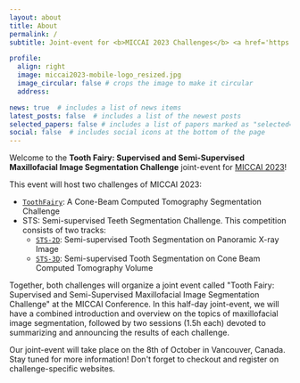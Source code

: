 ```yaml
---
layout: about
title: About
permalink: /
subtitle: Joint-event for <b>MICCAI 2023 Challenges</b> <a href='https://toothfairychallenge.eu'>ToothFairy - A Cone-Beam Computed Tomography Segmentation Challenge</a> & Semi-supervised Teeth Segmentation Challenges (<a href='https://tianchi.aliyun.com/competition/entrance/532086/introduction'>STS-2D</a> & <a href='https://tianchi.aliyun.com/competition/entrance/532087/introduction'>STS-3D</a>)

profile:
  align: right
  image: miccai2023-mobile-logo_resized.jpg
  image_circular: false # crops the image to make it circular
  address:

news: true  # includes a list of news items
latest_posts: false  # includes a list of the newest posts
selected_papers: false # includes a list of papers marked as "selected={true}"
social: false  # includes social icons at the bottom of the page
---
```


Welcome to the **Tooth Fairy: Supervised and Semi-Supervised Maxillofacial Image Segmentation Challenge** joint-event for [MICCAI 2023](https://conferences.miccai.org/2023/en/)!

This event will host two challenges of MICCAI 2023:
>
- [`ToothFairy`](https://toothfairychallenge.eu): A Cone-Beam Computed Tomography Segmentation Challenge
- STS: Semi-supervised Teeth Segmentation Challenge. This competition consists of two tracks:
  - [`STS-2D`](https://tianchi.aliyun.com/competition/entrance/532086/introduction): Semi-supervised Tooth Segmentation on Panoramic X-ray Image
  - [`STS-3D`](https://tianchi.aliyun.com/competition/entrance/532087/introduction): Semi-supervised Tooth Segmentation on Cone Beam Computed Tomography Volume

Together, both challenges will organize a joint event called "Tooth Fairy: Supervised and Semi-Supervised Maxillofacial Image Segmentation Challenge" at the MICCAI Conference. In this half-day joint-event, we will have a combined introduction and overview on the topics of maxillofacial image segmentation, followed by two sessions (1.5h each) devoted to summarizing and announcing the results of each challenge.

Our joint-event will take place on the 8th of October in Vancouver, Canada. Stay tuned for more information! Don't forget to checkout and register on challenge-specific websites.


